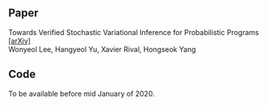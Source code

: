 ## Paper
Towards Verified Stochastic Variational Inference for Probabilistic Programs [[arXiv]](https://arxiv.org/abs/1907.08827)<br/>
Wonyeol Lee,
Hangyeol Yu,
Xavier Rival,
Hongseok Yang

## Code
To be available before mid January of 2020.
